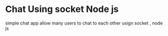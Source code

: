 # Chat Using socket Node js

simple chat app allow many users to chat to each other usign socket , node js
